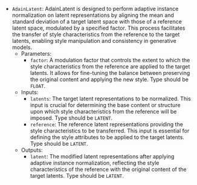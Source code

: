 - `AdainLatent`: AdainLatent is designed to perform adaptive instance normalization on latent representations by aligning the mean and standard deviation of a target latent space with those of a reference latent space, modulated by a specified factor. This process facilitates the transfer of style characteristics from the reference to the target latents, enabling style manipulation and consistency in generative models.
    - Parameters:
        - `factor`: A modulation factor that controls the extent to which the style characteristics from the reference are applied to the target latents. It allows for fine-tuning the balance between preserving the original content and applying the new style. Type should be `FLOAT`.
    - Inputs:
        - `latents`: The target latent representations to be normalized. This input is crucial for determining the base content or structure upon which style characteristics from the reference will be imposed. Type should be `LATENT`.
        - `reference`: The reference latent representations providing the style characteristics to be transferred. This input is essential for defining the style attributes to be applied to the target latents. Type should be `LATENT`.
    - Outputs:
        - `latent`: The modified latent representations after applying adaptive instance normalization, reflecting the style characteristics of the reference with the original content of the target latents. Type should be `LATENT`.
